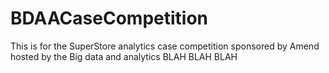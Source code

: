 # BDAACaseCompetition
This is for the SuperStore analytics case competition sponsored by Amend hosted by the Big data and analytics BLAH BLAH BLAH